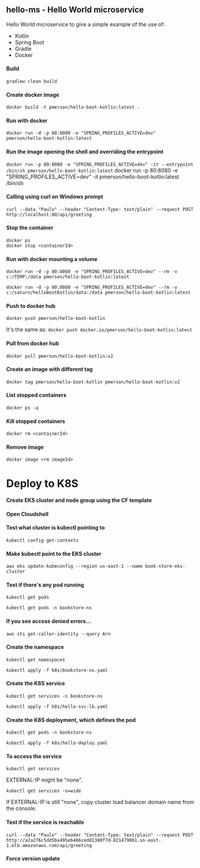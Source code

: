 


hello-ms - Hello World microservice 
-------------------------------------------------------

Hello World microservice to give a simple example of the use of:
 
* Kotlin
* Spring Boot
* Gradle
* Docker



#### Build
`gradlew clean build`

#### Create docker image
`docker build -t pmerson/hello-boot-kotlin:latest .`

#### Run with docker
`docker run -d -p 80:8080 -e "SPRING_PROFILES_ACTIVE=dev" pmerson/hello-boot-kotlin:latest`

#### Run the image opening the shell and overriding the entrypoint
`docker run -p 80:8080 -e "SPRING_PROFILES_ACTIVE=dev" -it --entrypoint /bin/sh pmerson/hello-boot-kotlin:latest`
docker run -p 80:8080 -e "SPRING_PROFILES_ACTIVE=dev" -it pmerson/hello-boot-kotlin:latest /bin/sh
   
#### Calling using curl on Windows prompt
`curl --data "Paulo" --header "Content-Type: text/plain" --request POST http://localhost:80/api/greeting`

#### Stop the container
```
docker ps
docker stop <containerId>
```

#### Run with docker mounting a volume
`docker run -d -p 80:8080 -e "SPRING_PROFILES_ACTIVE=dev" --rm -v c:/TEMP:/data pmerson/hello-boot-kotlin:latest`

`docker run -d -p 80:8080 -e "SPRING_PROFILES_ACTIVE=dev" --rm -v c:/saturn/helloBootKotlin/data:/data pmerson/hello-boot-kotlin:latest`


    

#### Push to docker hub
`docker push pmerson/hello-boot-kotlin`

It's the same as:
`docker push docker.io/pmerson/hello-boot-kotlin:latest`

#### Pull from docker hub
`docker pull pmerson/hello-boot-kotlin:v2`

#### Create an image with different tag
`docker tag pmerson/hello-boot-kotlin pmerson/hello-boot-kotlin:v2`

#### List stopped containers
`docker ps -a`

#### Kill stopped containers
`docker rm <containerId>`

#### Remove image
`docker image <rm imageId>`


# Deploy to K8S

#### Create EKS cluster and node group using the CF template

#### Open Cloudshell

#### Test what cluster is kubectl pointing to
`kubectl config get-contexts`

#### Make kubectl point to the EKS cluster
`aws eks update-kubeconfig --region us-east-1 --name book-store-eks-cluster`

#### Test if there's any pod running
`kubectl get pods`

`kubectl get pods -n bookstore-ns`

#### If you see access denied errors...
`aws sts get-caller-identity --query Arn`

#### Create the namespace
`kubectl get namespaces`

`kubectl apply -f k8s/bookstore-ns.yaml`

#### Create the K8S service 
`kubectl get services -n bookstore-ns`

`kubectl apply -f k8s/hello-svc-lb.yaml`

#### Create the K8S deployment, which defines the pod
`kubectl get pods -n bookstore-ns`

`kubectl apply -f k8s/hello-deploy.yaml`

#### To access the service
`kubectl get services`

EXTERNAL-IP might be "none".

`kubectl get services -o=wide`

If EXTERNAL-IP is still "none", copy cluster load balancer domain name from the console.  

#### Test if the service is reachable
```
curl --data "Paulo" --header "Content-Type: text/plain" --request POST http://a2a276c5dd5ba495eb466cedd1380f7d-821479061.us-east-1.elb.amazonaws.com/api/greeting
```

#### Force version update 
